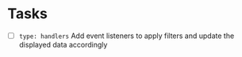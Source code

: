 # Tasks

- [ ] `type: handlers` Add event listeners to apply filters and update the
      displayed data accordingly
